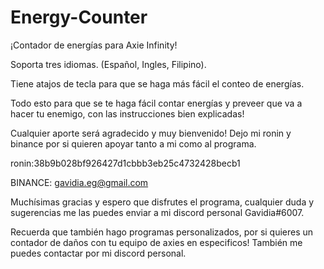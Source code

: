 # Energy-Counter

¡Contador de energías para Axie Infinity!

Soporta tres idiomas. (Español, Ingles, Filipino).

Tiene atajos de tecla para que se haga más fácil el conteo de energías.

Todo esto para que se te haga fácil contar energías y preveer que va a hacer tu enemigo, con las instrucciones bien explicadas!

Cualquier aporte será agradecido y muy bienvenido! Dejo mi ronin y binance por si quieren apoyar tanto a mi como al programa.

ronin:38b9b028bf926427d1cbbb3eb25c4732428becb1

BINANCE: gavidia.eg@gmail.com

Muchísimas gracias y espero que disfrutes el programa, cualquier duda y sugerencias me las puedes enviar a mi discord personal Gavidia#6007.

Recuerda que también hago programas personalizados, por si quieres un contador de daños con tu equipo de axies en especificos! También me puedes contactar
por mi discord personal.
